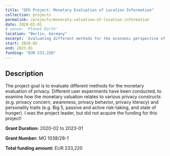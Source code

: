 ```yaml
---
title: "DFG Project: Monetary Evaluation of Location Information"
collection: projects
permalink: /projects/moneraty-valuation-of-location-information
date: 2020-02-01
# venue: 'Planet Earth'
location: "Berlin, Germany"
excerpt: 'Evaluating different methods for the economic perspective of privacy and association to other privacy constructs.'
start: 2020-02
end: 2023-01
funding: "EUR 233,220"
---
```


Description
---
The project goal is to evaluate different methods for the monetary evaluation of privacy. Different user experiments have been conducted, to examine how the monetary valuation relates to various privacy constructs (e.g. privacy concern, awareness, privacy behavior, privacy literacy) and personality traits (e.g. Big 5, passive and active risk-taking, and state of hunger). I was the project leader, but did not acquire the funding for this project!

**Grant Duration:** 2020-02 to 2023-01

**Grant Number:** MO 1038/28-1

**Total funding amount:** EUR 233,220

